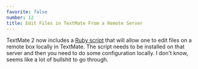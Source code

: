 ```yaml
---
favorite: false
number: 12
title: Edit Files in TextMate From a Remote Server
---
```


TextMate 2 now includes a [Ruby script][rmate] that will allow one to edit files
on a remote box locally in TextMate. The script needs to be installed on that
server and then you need to do some configuration locally. I don't know, seems
like a lot of bullshit to go through.

[rmate]: http://blog.macromates.com/2011/mate-and-rmate/
